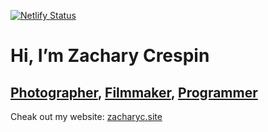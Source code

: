 [![Netlify Status](https://api.netlify.com/api/v1/badges/357248e8-e146-490c-9e68-a4ec5811a0f4/deploy-status)](https://app.netlify.com/sites/zacharyc/deploys)

# Hi, I’m Zachary Crespin
## [Photographer](https://zacharyc.site/photography/), [Filmmaker](https://zacharyc.site/film/), [Programmer](https://zacharyc.site/code/)

Cheak out my website: [zacharyc.site](https://zacharyc.site/)
